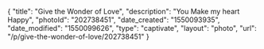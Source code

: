 {
    "title": "Give the Wonder of Love",
    "description": "You Make my heart Happy",
    "photoId": "202738451",
    "date_created": "1550093935",
    "date_modified": "1550099626",
    "type": "captivate",
    "layout": "photo",
    "url": "\/p\/give-the-wonder-of-love\/202738451"
}